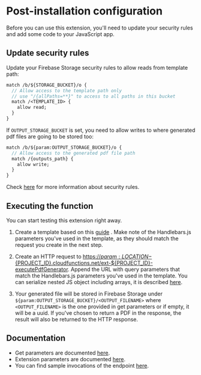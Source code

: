 # Post-installation configuration

Before you can use this extension, you'll need to update your security rules and
add some code to your JavaScript app.

## Update security rules

Update your Firebase Storage security rules to allow reads from template path:

```proto
match /b/${STORAGE_BUCKET}/o {
  // Allow access to the template path only
  // use "/{allPaths=**}" to access to all paths in this bucket
  match /<TEMPLATE_ID> {
    allow read;
  }
}
```

If `OUTPUT_STORAGE_BUCKET` is set, you need to allow writes to where generated
pdf files are going to be stored too:

```proto
match /b/${param:OUTPUT_STORAGE_BUCKET}/o {
  // Allow access to the generated pdf file path
  match /{outputs_path} {
    allow write;
  }
}
```

Check [here](https://firebase.google.com/docs/storage/security) for more
information about security rules.

## Executing the function

You can start testing this extension right away.

1.  Create a template based on this [guide](https://github.com/sassanh/template-to-pdf/blob/main/pdf-generator/PREINSTALL.md)
    . Make note of the Handlebars.js parameters you've used in the template, as
    they should match the request you create in the next step.

1.  Create an HTTP request to [https://${param:LOCATION}-${PROJECT\_ID}.cloudfunctions.net/ext-${PROJECT\_ID}-executePdfGenerator]().
    Append the URL with query parameters that match the Handlebars.js
    parameters you've used in the template. You can serialize nested JS object
    including arrays, it is described [here](https://www.npmjs.com/package/qs).

1.  Your generated file will be stored in Firebase Storage under `${param:OUTPUT_STORAGE_BUCKET}/<OUTPUT_FILENAME>`
    where `<OUTPUT_FILENAME>` is the one provided in get parameters or if
    empty, it will be a uuid. If you've chosen to return a PDF in the response,
    the result will also be returned to the HTTP response.

## Documentation

- Get parameters are documented [here](https://github.com/sassanh/template-to-pdf#get-parameters).
- Extension parameters are documented [here](https://github.com/sassanh/template-to-pdf#get-parameters).
- You can find sample invocations of the endpoint [here](https://github.com/sassanh/template-to-pdf/tree/main/template-samples).
